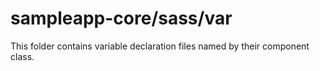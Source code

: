 # sampleapp-core/sass/var

This folder contains variable declaration files named by their component class.
